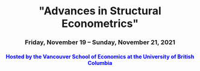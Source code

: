 ## <h1 align = "center">"Advances in Structural Econometrics" </h1>
### <div align = "center"> Friday, November 19 – Sunday, November 21, 2021 </div>
#### <div align = "center"><span style = "color:blue"> Hosted by the Vancouver School of Economics at the University of British Columbia</span></div>
